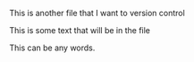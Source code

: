 This is another file that I want to version control

This is some text that will be in the file

This can be any words. 
